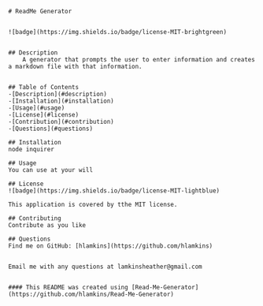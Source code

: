 
    # ReadMe Generator


    ![badge](https://img.shields.io/badge/license-MIT-brightgreen)


    ## Description
        A generator that prompts the user to enter information and creates a markdown file with that information.


    ## Table of Contents
    -[Description](#description)
    -[Installation](#installation)  
    -[Usage](#usage)
    -[License](#license)  
    -[Contribution](#contribution)
    -[Questions](#questions)

    ## Installation
    node inquirer

    ## Usage
    You can use at your will

    ## License
    ![badge](https://img.shields.io/badge/license-MIT-lightblue)

    This application is covered by tthe MIT license.

    ## Contributing
    Contribute as you like

    ## Questions
    Find me on GitHub: [hlamkins](https://github.com/hlamkins)

    
    Email me with any questions at lamkinsheather@gmail.com


    #### This README was created using [Read-Me-Generator](https://github.com/hlamkins/Read-Me-Generator)


    